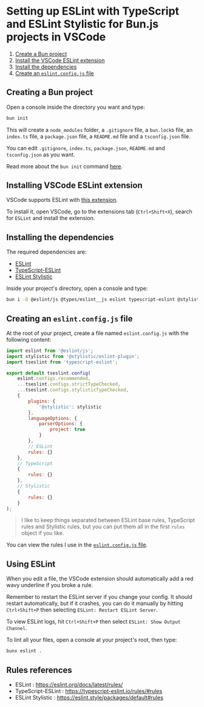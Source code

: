 # Setting up ESLint with TypeScript and ESLint Stylistic for Bun.js projects in VSCode

1. [Create a Bun project](#creating-a-bun-project)
2. [Install the VSCode ESLint extension](#installing-vscode-eslint-extension)
3. [Install the dependencies](#installing-the-dependencies)
4. [Create an `eslint.config.js` file](#creating-an-eslintconfigjs-file)

## Creating a Bun project

Open a console inside the directory you want and type:
```sh
bun init
```
This will create a `node_modules` folder, a `.gitignore` file, a `bun.lockb` file, an `index.ts` file, a `package.json` file, a `README.md` file and a `tsconfig.json` file.

You can edit `.gitignore`, `index.ts`, `package.json`, `README.md` and `tsconfig.json` as you want.

Read more about the `bun init` command [here](https://bun.sh/docs/cli/init).

## Installing VSCode ESLint extension

VSCode supports ESLint with [this extension](https://marketplace.visualstudio.com/items?itemName=dbaeumer.vscode-eslint).

To install it, open VSCode, go to the extensions tab (`Ctrl+Shift+X`), search for `ESLint` and install the extension.

## Installing the dependencies

The required dependencies are:
- [ESLint](https://eslint.org/)
- [TypeScript-ESLint](https://typescript-eslint.io/)
- [ESLint Stylistic](https://eslint.style/)

Inside your project's directory, open a console and type:
```sh
bun i -D @eslint/js @types/eslint__js eslint typescript-eslint @stylistic/eslint-plugin
```

## Creating an `eslint.config.js` file

At the root of your project, create a file named `eslint.config.js` with the following content:

```js
import eslint from '@eslint/js';
import stylistic from '@stylistic/eslint-plugin';
import tseslint from 'typescript-eslint';

export default tseslint.config(
    eslint.configs.recommended,
    ...tseslint.configs.strictTypeChecked,
    ...tseslint.configs.stylisticTypeChecked,
    {
        plugins: {
            '@stylistic': stylistic
        },
        languageOptions: {
            parserOptions: {
                project: true
            }
        },
        // ESLint
        rules: {}
    },
    // TypeScript
    {
        rules: {}
    },
    // Stylistic
    {
        rules: {}
    }
);
```

> I like to keep things separated between ESLint base rules, TypeScript rules and Stylistic rules, but you can put them all in the first `rules` object if you like.

You can view the rules I use in the [`eslint.config.js` file](./eslint.config.js).

## Using ESLint

When you edit a file, the VSCode extension should automatically add a red wavy underline if you broke a rule.

Remember to restart the ESLint server if you change your config. It should restart automatically, but if it crashes, you can do it manually by hitting `Ctrl+Shift+P` then selecting `ESLint: Restart ESLint Server`.

To view ESLint logs, hit `Ctrl+Shift+P` then select `ESLint: Show Output Channel`.

To lint all your files, open a console at your project's root, then type:
```sh
bunx eslint .
```

## Rules references

- ESLint : https://eslint.org/docs/latest/rules/
- TypeScript-ESLint : https://typescript-eslint.io/rules/#rules
- ESLint Stylistic : https://eslint.style/packages/default#rules
